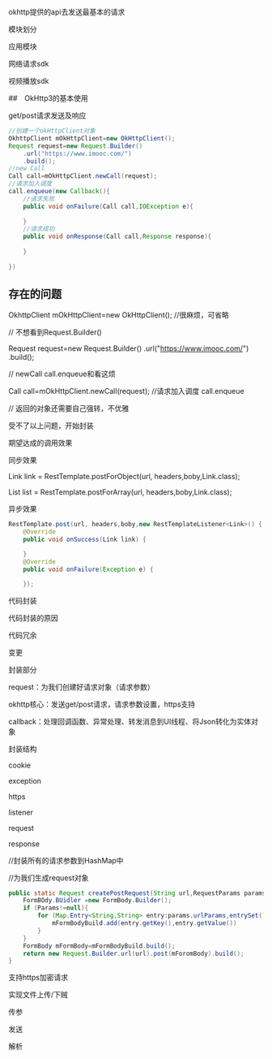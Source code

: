 okhttp提供的api去发送最基本的请求





模块划分

应用模块

网络请求sdk

视频播放sdk



##　OkHttp3的基本使用

get/post请求发送及响应

```java
//创建一个okHttpClient对象
OkhttpClient mOkHttpClient=new OkHttpClient();
Request request=new Request.Builder()
    .url("https://www.imooc.com/")
    .build();
//new Call
Call call=mOkHttpClient.newCall(request);
//请求加入调度
call.enqueue(new Callback(){
    //请求失败
    public void onFailure(Call call,IOException e){
        
    }
    //请求成功
    public void onResponse(Call call,Response response){
        
    } 
    
})
```

## 存在的问题

OkhttpClient mOkHttpClient=new OkHttpClient(); //很麻烦，可省略



// 不想看到Request.Builder()

Request request=new Request.Builder()
    .url("https://www.imooc.com/")
    .build();



// newCall call.enqueue和看这烦

Call call=mOkHttpClient.newCall(request);
//请求加入调度
call.enqueue



// 返回的对象还需要自己强转，不优雅



受不了以上问题，开始封装

期望达成的调用效果

同步效果

Link link = RestTemplate.postForObject(url, headers,boby,Link.class);

List<Link> list = RestTemplate.postForArray(url, headers,boby,Link.class);



异步效果

```java
RestTemplate.post(url, headers,boby,new RestTemplateListener<Link>() {
    @Override
    public void onSuccess(Link link) {

    }
    @Override
    public void onFailure(Exception e) {

    });
```



代码封装

代码封装的原因

代码冗余

变更



封装部分

request：为我们创建好请求对象（请求参数）

okhttp核心：发送get/post请求，请求参数设置，https支持

callback：处理回调函数、异常处理、转发消息到UI线程、将Json转化为实体对象



封装结构

cookie

exception

https

listener

request

response



//封装所有的请求参数到HashMap中

//为我们生成request对象

```java
public static Request createPostRequest(String url,RequestParams params){
    FormBOdy.BUidler =new FormBody.Builder();
    if (Params!=null){
        for (Map.Entry<String,String> entry:params.urlParams,entrySet()){
            mFormBodyBuild.add(entry.getKey(),entry.getValue())
        }
    }
    FormBody mFormBody=mFormBodyBuild.build();
    return new Request.Builder.url(url).post(mForomBody).build();
}
```







支持https加密请求

实现文件上传/下贼

传参

发送



解析

